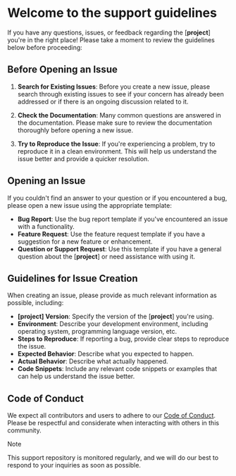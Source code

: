 # Welcome to the support guidelines

If you have any questions, issues, or feedback regarding the [**project**] you're in the right place! Please take a moment to review the guidelines below before proceeding:

## Before Opening an Issue

1. **Search for Existing Issues**: Before you create a new issue, please search through existing issues to see if your concern has already been addressed or if there is an ongoing discussion related to it.

2. **Check the Documentation**: Many common questions are answered in the documentation. Please make sure to review the documentation thoroughly before opening a new issue.

3. **Try to Reproduce the Issue**: If you're experiencing a problem, try to reproduce it in a clean environment. This will help us understand the issue better and provide a quicker resolution.

## Opening an Issue

If you couldn't find an answer to your question or if you encountered a bug, please open a new issue using the appropriate template:

- **Bug Report**: Use the bug report template if you've encountered an issue with a functionality.
- **Feature Request**: Use the feature request template if you have a suggestion for a new feature or enhancement.
- **Question or Support Request**: Use this template if you have a general question about the [**project**] or need assistance with using it.

## Guidelines for Issue Creation

When creating an issue, please provide as much relevant information as possible, including:

- **[**project**] Version**: Specify the version of the [**project**] you're using.
- **Environment**: Describe your development environment, including operating system, programming language version, etc.
- **Steps to Reproduce**: If reporting a bug, provide clear steps to reproduce the issue.
- **Expected Behavior**: Describe what you expected to happen.
- **Actual Behavior**: Describe what actually happened.
- **Code Snippets**: Include any relevant code snippets or examples that can help us understand the issue better.

## Code of Conduct

We expect all contributors and users to adhere to our [Code of Conduct](./CODE_OF_CONDUCT.md). Please be respectful and considerate when interacting with others in this community.

> [!NOTE]
> This support repository is monitored regularly, and we will do our best to respond to your inquiries as soon as possible.
